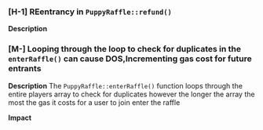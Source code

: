 ### [H-1] REentrancy in `PuppyRaffle::refund()`

**Description** 




### [M-] Looping through the loop to check for duplicates in the `enterRaffle()` can cause DOS,Incrementing gas cost for future entrants

**Description**
The `PuppyRaffle::enterRaffle()` function loops through the entire players array to check for duplicates however the longer the array the most the gas it costs for a user to join enter the raffle

**Impact**
